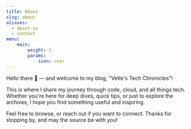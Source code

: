 ```yaml
---
title: About
slug: about
aliases:
  - about-us
  - contact
menu:
    main: 
        weight: 2
        params:
            icon: user
---
```


Hello there 👋 — and welcome to my blog, "Vetle's Tech Chronicles"!

This is where I share my journey through code, cloud, and all things tech. Whether you're here for deep dives, quick tips, or just to explore the archives, I hope you find something useful and inspiring.

Feel free to browse, or reach out if you want to connect. Thanks for stopping by, and may the source be with you!